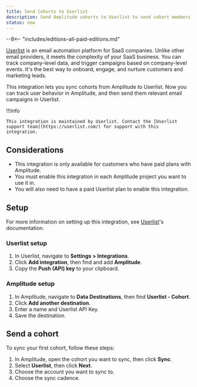 ```yaml
---
title: Send Cohorts to Userlist
description: Send Amplitude cohorts to Userlist to send cohort members relevant email campaigns.
status: new
---
```


--8<-- "includes/editions-all-paid-editions.md"

[Userlist](https://userlist.com/) is an email automation platform for SaaS companies. Unlike other email providers, it meets the complexity of your SaaS business. You can track company-level data, and trigger campaigns based on company-level events. It's the best way to onboard, engage, and nurture customers and marketing leads.

This integration lets you sync cohorts from Amplitude to Userlist. Now you can track user behavior in Amplitude, and then send them relevant email campaigns in Userlist.

!!!info

    This integration is maintained by Userlist. Contact the [Userlist support team](https://userlist.com/) for support with this integration.

## Considerations

- This integration is only available for customers who have paid plans with Amplitude.
- You must enable this integration in each Amplitude project you want to use it in.
- You will also need to have a paid Userlist plan to enable this integration.

## Setup

For more information on setting up this integration, see [Userlist](https://userlist.com/docs/integrations/amplitude/)'s documentation.

### Userlist setup

1. In Userlist, navigate to **Settings > Integrations**.
2. Click **Add integration**, then find and add **Amplitude**.
3. Copy the **Push (API) key** to your clipboard.

### Amplitude setup

1. In Amplitude, navigate to **Data Destinations**, then find **Userlist - Cohort**.
2. Click **Add another destination**.
3. Enter a name and Userlist API Key.
4. Save the destination.

## Send a cohort

To sync your first cohort, follow these steps:

1. In Amplitude, open the cohort you want to sync, then click **Sync**.
2. Select **Userlist**, then click **Next**.
3. Choose the account you want to sync to.
4. Choose the sync cadence.